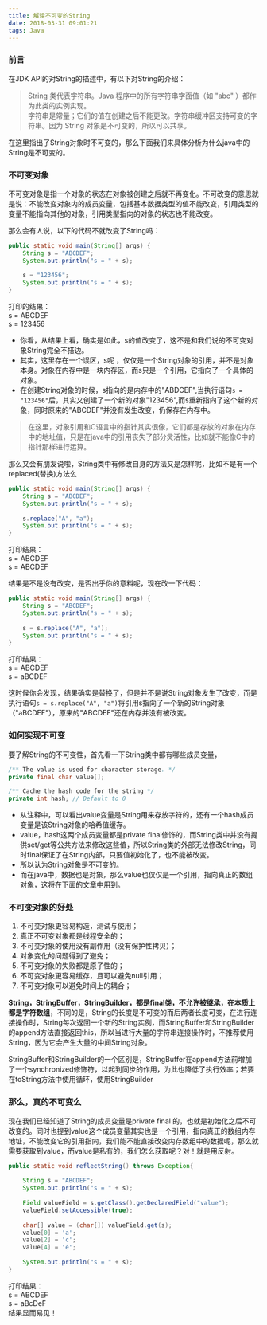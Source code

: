 ```yaml
---
title: 解读不可变的String
date: 2018-03-31 09:01:21
tags: Java
---
```


### 前言

在JDK API的对String的描述中，有以下对String的介绍：

> String 类代表字符串。Java 程序中的所有字符串字面值（如 "abc" ）都作为此类的实例实现。</br>
> 字符串是常量；它们的值在创建之后不能更改。字符串缓冲区支持可变的字符串。因为 String 对象是不可变的，所以可以共享。

<!-- more -->

在这里指出了String对象时不可变的，那么下面我们来具体分析为什么java中的String是不可变的。

### 不可变对象 ###
不可变对象是指一个对象的状态在对象被创建之后就不再变化。不可改变的意思就是说：不能改变对象内的成员变量，包括基本数据类型的值不能改变，引用类型的变量不能指向其他的对象，引用类型指向的对象的状态也不能改变。

那么会有人说，以下的代码不就改变了String吗：
```Java
public static void main(String[] args) {
    String s = "ABCDEF";
    System.out.println("s = " + s);
    
    s = "123456";
    System.out.println("s = " + s);
}
```
打印的结果：</br>
s = ABCDEF</br>
s = 123456

* 你看，从结果上看，确实是如此，s的值改变了，这不是和我们说的不可变对象String完全不搭边。
* 其实，这里存在一个误区，s呢 ，仅仅是一个String对象的引用，并不是对象本身。对象在内存中是一块内存区，而s只是一个引用，它指向了一个具体的对象。
* 在创建String对象的时候，s指向的是内存中的"ABDCEF",当执行语句`s = "123456"`后，其实又创建了一个新的对象"123456",而s重新指向了这个新的对象，同时原来的"ABCDEF"并没有发生改变，仍保存在内存中。

> 在这里，对象引用和C语言中的指针其实很像，它们都是存放的对象在内存中的地址值，只是在java中的引用丧失了部分灵活性，比如就不能像C中的指针那样进行运算。

那么又会有朋友说啦，String类中有修改自身的方法又是怎样呢，比如不是有一个replaced(替换)方法么
```java
public static void main(String[] args) {
    String s = "ABCDEF";
    System.out.println("s = " + s);
    
    s.replace("A", "a");
    System.out.println("s = " + s);
}
```
打印结果：</br>
s = ABCDEF</br>
s = ABCDEF</br>

结果是不是没有改变，是否出乎你的意料呢，现在改一下代码：
```java
public static void main(String[] args) {
    String s = "ABCDEF";
    System.out.println("s = " + s);
    
    s = s.replace("A", "a");
    System.out.println("s = " + s);
}
```
打印结果：</br>
s = ABCDEF</br>
s = aBCDEF</br>

这时候你会发现，结果确实是替换了，但是并不是说String对象发生了改变，而是执行语句`s = s.replace("A", "a")`将引用s指向了一个新的String对象（"aBCDEF"），原来的"ABCDEF"还在内存并没有被改变。

### 如何实现不可变 ###
要了解String的不可变性，首先看一下String类中都有哪些成员变量，
```java
/** The value is used for character storage. */
private final char value[];

/** Cache the hash code for the string */
private int hash; // Default to 0
```
* 从注释中，可以看出value变量是String用来存放字符的，还有一个hash成员变量是该String对象的哈希值缓存。
* value，hash这两个成员变量都是private final修饰的，而String类中并没有提供set/get等公共方法来修改这些值，所以String类的外部无法修改String，同时final保证了在String内部，只要值初始化了，也不能被改变。
* 所以认为String对象是不可变的。
* 而在java中，数据也是对象，那么value也仅仅是一个引用，指向真正的数组对象，这将在下面的文章中用到。

### 不可变对象的好处 ###
1. 不可变对象更容易构造，测试与使用；
2. 真正不可变对象都是线程安全的；
3. 不可变对象的使用没有副作用（没有保护性拷贝）；
4. 对象变化的问题得到了避免；
5. 不可变对象的失败都是原子性的；
6. 不可变对象更容易缓存，且可以避免null引用；
7. 不可变对象可以避免时间上的耦合；


 **String，StringBuffer，StringBuilder，都是final类，不允许被继承，在本质上都是字符数组**，不同的是，String的长度是不可变的而后两者长度可变，在进行连接操作时，String每次返回一个新的String实例，而StringBuffer和StringBuilder的append方法直接返回this，所以当进行大量的字符串连接操作时，不推荐使用String，因为它会产生大量的中间String对象。

StringBuffer和StringBuilder的一个区别是，StringBuffer在append方法前增加了一个synchronized修饰符，以起到同步的作用，为此也降低了执行效率；若要在toString方法中使用循环，使用StringBuilder

### 那么，真的不可变么 ###
现在我们已经知道了String的成员变量是private final 的，也就是初始化之后不可改变的。同时也提到value这个成员变量其实也是一个引用，指向真正的数组内存地址，不能改变它的引用指向，我们能不能直接改变内存数组中的数据呢，那么就需要获取到value，而value是私有的，我们怎么获取呢？对！就是用反射。
```Java
public static void reflectString() throws Exception{
    
    String s = "ABCDEF";
    System.out.println("s = " + s);
    
    Field valueField = s.getClass().getDeclaredField("value");
    valueField.setAccessible(true);
    
    char[] value = (char[]) valueField.get(s);
    value[0] = 'a';
    value[2] = 'c';
    value[4] = 'e';
    
    System.out.println("s = " + s);
}
```
打印结果：</br>
s = ABCDEF</br>
s = aBcDeF</br>
结果显而易见！